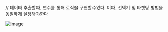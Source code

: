 

// 데이터 추출할때, 변수를 통해 로직을 구현할수있다. 이때, 선택기 및 타겟팅 방법을 동일하게 설정해야한다

![image](https://github.com/jaegyuyoo/automation/assets/57005741/cd337787-bad1-4c85-b0d8-04ba6ad86fe8)
